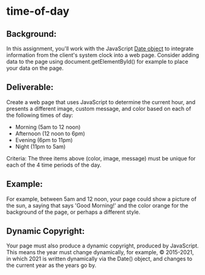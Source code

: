 # time-of-day

## Background:
In this assignment, you'll work with the JavaScript [Date object](https://www.w3schools.com/jsref/jsref_obj_date.asp) to integrate information from the client's system clock into a web page.  Consider adding data to the page using document.getElementById() for example to place your data on the page.

## Deliverable:
Create a web page that uses JavaScript to determine the current hour, and presents a different image, custom message, and color based on each of the following times of day:

* Morning (5am to 12 noon)
* Afternoon (12 noon to 6pm)
* Evening (6pm to 11pm)
* Night (11pm to 5am)

Criteria: The three items above (color, image, message) must be unique for each of the 4 time periods of the day.

## Example:
For example, between 5am and 12 noon, your page could show a picture of the sun, a saying that says 'Good Morning!' and the color orange for the background of the page, or perhaps a different style.

## Dynamic Copyright:
Your page must also produce a dynamic copyright, produced by JavaScript.  This means the year must change dynamically, for example, © 2015-2021, in which 2021 is written dynamically via the Date() object, and changes to the current year as the years go by.
